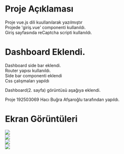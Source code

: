 <h1>Proje Açıklaması</h1>
<div>Proje vue.js dili kuullanılarak yazılmıştır<br>
Projede 'giriş.vue' componenti kullanıldı.<br>
Giriş sayfasında reCaptcha scripti kullanıldı.<br> 

<h1>Dashboard Eklendi.</h1>
Dashboard side bar eklendi. <br>
Router yapısı kullanıldı. <br>
Side bar componenti eklendi <br>
Css çalışmaları yapıldı <br>

Dashboard(2. sayfa) görüntüsü aşağıya eklendi.<br>

Proje 192503069 Hacı Buğra Afşaroğlu tarafından yapıldı.<br>
</div> 
<h1>Ekran Görüntüleri</h1>
 <img src="https://github.com/bugraafsaroglu/bitirmeproje2/assets/115720117/3a914eb6-98c7-47a8-a6d6-e779e8befa24">

 <br>
  <img src="https://github.com/bugraafsaroglu/bitirmeproje2/assets/115720117/fc4500c2-3276-490e-ab6a-d8b01158021a">

  <br>
 <img src="https://github.com/bugraafsaroglu/bitirmeproje2/assets/115720117/bc74cf83-3140-4e1b-8ef9-a721f4d56838">
 
 
 <br>

 <img src="https://github.com/bugraafsaroglu/bitirmeproje2/assets/115720117/60862f33-e126-49ce-b07e-8709a94f7e03">

